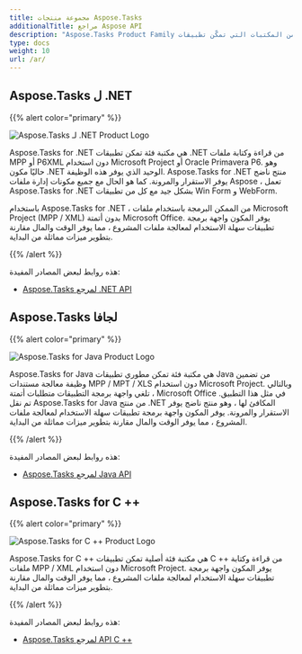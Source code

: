 ```yaml
---
title: مجموعة منتجات Aspose.Tasks
additionalTitle: مراجع Aspose API
description: "Aspose.Tasks Product Family هي مجموعة من المكتبات التي تمكّن تطبيقات .NET / Java / C ++ من إنشاء وتعديل وتحويل وطباعة ملفات MPP و Primavera XML."
type: docs
weight: 10
url: /ar/
---
```


## Aspose.Tasks ل .NET

{{% alert color="primary" %}}

![Aspose.Tasks لـ .NET Product Logo](../home_1.png)

Aspose.Tasks for .NET هي مكتبة فئة تمكن تطبيقات .NET من قراءة وكتابة ملفات MPP أو P6XML دون استخدام Microsoft Project أو Oracle Primavera P6. وهو حاليًا مكون .NET الوحيد الذي يوفر هذه الوظيفة. Aspose.Tasks for .NET منتج ناضج يوفر الاستقرار والمرونة. كما هو الحال مع جميع مكونات إدارة ملفات Aspose ، تعمل Aspose.Tasks for .NET بشكل جيد مع كل من تطبيقات Win Form و WebForm.

باستخدام Aspose.Tasks for .NET ، من الممكن البرمجة باستخدام ملفات Microsoft Project (MPP / XML) بدون أتمتة Microsoft Office. يوفر المكون واجهة برمجة تطبيقات سهلة الاستخدام لمعالجة ملفات المشروع ، مما يوفر الوقت والمال مقارنة بتطوير ميزات مماثلة من البداية.

{{% /alert %}}

هذه روابط لبعض المصادر المفيدة:
- [Aspose.Tasks لمرجع .NET API](/tasks/ar/net/)

## Aspose.Tasks لجافا

{{% alert color="primary" %}}

![Aspose.Tasks for Java Product Logo](../home_2.png)

Aspose.Tasks for Java هي مكتبة فئة تمكن مطوري تطبيقات Java من تضمين وظيفة معالجة مستندات MPP / MPT / XLS دون استخدام Microsoft Project. وبالتالي ، تلغي واجهة برمجة التطبيقات متطلبات أتمتة Microsoft Office في مثل هذا التطبيق. تم نقل Aspose.Tasks for Java من منتج .NET المكافئ لها ، وهو منتج ناضج يوفر الاستقرار والمرونة. يوفر المكون واجهة برمجة تطبيقات سهلة الاستخدام لمعالجة ملفات المشروع ، مما يوفر الوقت والمال مقارنة بتطوير ميزات مماثلة من البداية.

{{% /alert %}}

هذه روابط لبعض المصادر المفيدة:
- [Aspose.Tasks لمرجع Java API](/tasks/java/)

## Aspose.Tasks for C ++

{{% alert color="primary" %}}

![Aspose.Tasks for C ++ Product Logo](../home_3.png)

Aspose.Tasks for C ++ هي مكتبة فئة أصلية تمكن تطبيقات C ++ من قراءة وكتابة ملفات MPP / XML دون استخدام Microsoft Project. يوفر المكون واجهة برمجة تطبيقات سهلة الاستخدام لمعالجة ملفات المشروع ، مما يوفر الوقت والمال مقارنة بتطوير ميزات مماثلة من البداية.

{{% /alert %}}

هذه روابط لبعض المصادر المفيدة:
- [Aspose.Tasks لمرجع API C ++](/tasks/cpp/)
